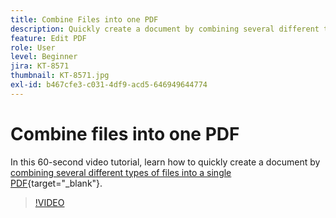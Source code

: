 ```yaml
---
title: Combine Files into one PDF
description: Quickly create a document by combining several different types of files into a single PDF
feature: Edit PDF
role: User
level: Beginner
jira: KT-8571
thumbnail: KT-8571.jpg
exl-id: b467cfe3-c031-4df9-acd5-646949644774
---
```

# Combine files into one PDF

In this 60-second video tutorial, learn how to quickly create a document by [combining several different types of files into a single PDF](https://www.adobe.com/acrobat/online/merge-pdf.html){target="_blank"}. 

>[!VIDEO](https://video.tv.adobe.com/v/336361?quality=12&learn=on&hidetitle=true)
